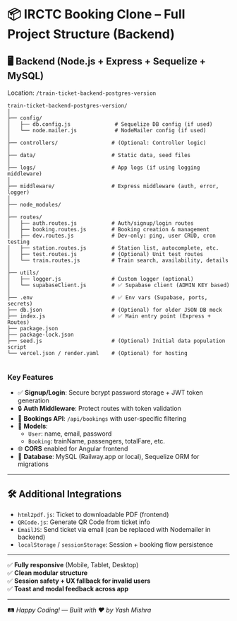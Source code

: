 # 📦 IRCTC Booking Clone – Full Project Structure (Backend)


## 🖥️ Backend (Node.js + Express + Sequelize + MySQL)
Location: `/train-ticket-backend-postgres-version`

```
train-ticket-backend-postgres-version/
│
├── config/
│   ├── db.config.js              # Sequelize DB config (if used)
│   └── node.mailer.js            # NodeMailer config (if used)
│
├── controllers/                 # (Optional: Controller logic)
│
├── data/                        # Static data, seed files
│
├── logs/                        # App logs (if using logging middleware)
│
├── middleware/                  # Express middleware (auth, error, logger)
│
├── node_modules/
│
├── routes/
│   ├── auth.routes.js           # Auth/signup/login routes
│   ├── booking.routes.js        # Booking creation & management
│   ├── dev.routes.js            # Dev-only: ping, user CRUD, cron testing
│   ├── station.routes.js        # Station list, autocomplete, etc.
│   ├── test.routes.js           # (Optional) Unit test routes
│   └── train.routes.js          # Train search, availability, details
│
├── utils/
│   ├── logger.js                # Custom logger (optional)
│   └── supabaseClient.js        # ✅ Supabase client (ADMIN KEY based)
│
├── .env                         # ✅ Env vars (Supabase, ports, secrets)
├── db.json                      # (Optional) for older JSON DB mock
├── index.js                     # ✅ Main entry point (Express + Routes)
├── package.json
├── package-lock.json
├── seed.js                      # (Optional) Initial data population script
└── vercel.json / render.yaml    # (Optional) for hosting


```

### Key Features

- ✅ **Signup/Login**: Secure bcrypt password storage + JWT token generation
- 🔒 **Auth Middleware**: Protect routes with token validation
- 📝 **Bookings API**: `/api/bookings` with user-specific filtering
- 📂 **Models**:
  - `User`: name, email, password
  - `Booking`: trainName, passengers, totalFare, etc.
- 🌐 **CORS** enabled for Angular frontend
- 🐘 **Database**: MySQL (Railway.app or local), Sequelize ORM for migrations

---

## 🛠️ Additional Integrations

- `html2pdf.js`: Ticket to downloadable PDF (frontend)
- `QRCode.js`: Generate QR Code from ticket info
- `EmailJS`: Send ticket via email (can be replaced with Nodemailer in backend)
- `localStorage` / `sessionStorage`: Session + booking flow persistence

---

✅ **Fully responsive** (Mobile, Tablet, Desktop)  
✅ **Clean modular structure**  
✅ **Session safety + UX fallback for invalid users**  
✅ **Toast and modal feedback across app**

---

🛤️ *Happy Coding!* — *Built with ❤️ by Yash Mishra*
